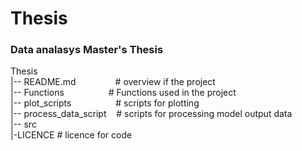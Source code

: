 # Thesis 
### Data analasys Master's Thesis<br />

Thesis<br />
|-- README.md &nbsp;&nbsp;&nbsp;&nbsp;&nbsp;&nbsp;&nbsp;&nbsp;&nbsp;&nbsp;&nbsp;&nbsp;&nbsp;&nbsp;           # overview if the project<br />
|-- Functions &nbsp;&nbsp;&nbsp;&nbsp;&nbsp;&nbsp;&nbsp;&nbsp;&nbsp;&nbsp;&nbsp;&nbsp;&nbsp;&nbsp;&nbsp;&nbsp;            # Functions used in the project <br />
|-- plot_scripts &nbsp;&nbsp; &nbsp;&nbsp;&nbsp;&nbsp;&nbsp;&nbsp;&nbsp;&nbsp;&nbsp;&nbsp;&nbsp;&nbsp;&nbsp; # scripts for plotting <br />
|-- process_data_script &nbsp;&nbsp;   # scripts for processing model output data<br />
|-- src<br /> 
        |-LICENCE             # licence for code
